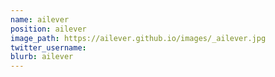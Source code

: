 ```yaml
---
name: ailever
position: ailever
image_path: https://ailever.github.io/images/_ailever.jpg
twitter_username: 
blurb: ailever
---
```

